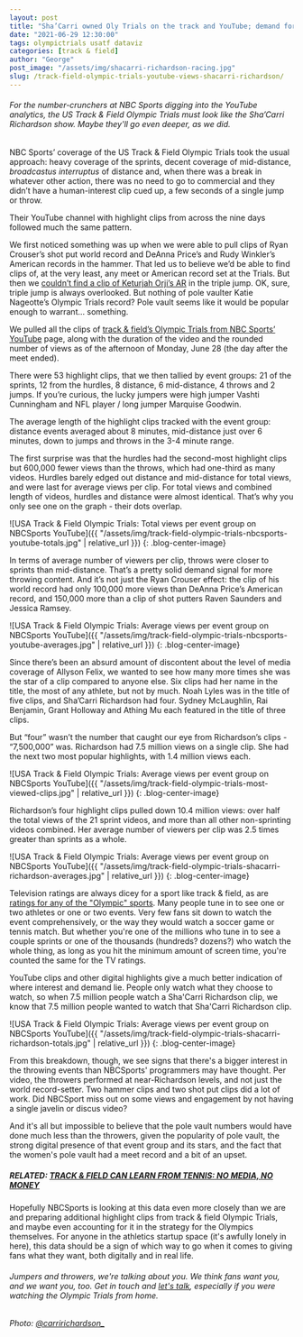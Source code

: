 ```yaml
---
layout: post
title: "Sha’Carri owned Oly Trials on the track and YouTube; demand for more throwers?"
date: "2021-06-29 12:30:00"
tags: olympictrials usatf dataviz
categories: [track & field]
author: "George"
post_image: "/assets/img/shacarri-richardson-racing.jpg"
slug: /track-field-olympic-trials-youtube-views-shacarri-richardson/
---
```


<h6>For the number-crunchers at NBC Sports digging into the YouTube analytics, the US Track & Field Olympic Trials must look like the Sha’Carri Richardson show. Maybe they'll go even deeper, as we did.</h6>

NBC Sports’ coverage of the US Track & Field Olympic Trials took the usual approach: heavy coverage of the sprints, decent coverage of mid-distance, <em>broadcastus interruptus</em> of distance and, when there was a break in whatever other action, there was no need to go to commercial and they didn’t have a human-interest clip cued up, a few seconds of a single jump or throw.

Their YouTube channel with highlight clips from across the nine days followed much the same pattern.

We first noticed something was up when we were able to pull clips of Ryan Crouser’s shot put world record and DeAnna Price’s and Rudy Winkler’s American records in the hammer. That led us to believe we’d be able to find clips of, at the very least, any meet or American record set at the Trials. But then we [couldn’t find a clip of Keturjah Orji’s AR](https://nalathletics.com/blog/2021/06/28/track-field-olympic-trials-meet-records-3-word-addresses) in the triple jump. OK, sure, triple jump is always overlooked. But nothing of pole vaulter Katie Nageotte’s Olympic Trials record? Pole vault seems like it would be popular enough to warrant… something.

We pulled all the clips of [track & field’s Olympic Trials from NBC Sports’ YouTube](https://www.youtube.com/c/NBCSports) page, along with the duration of the video and the rounded number of views as of the afternoon of Monday, June 28 (the day after the meet ended).

There were 53 highlight clips, that we then tallied by event groups: 21 of the sprints, 12 from the hurdles, 8 distance, 6 mid-distance, 4 throws and 2 jumps. If you’re curious, the lucky jumpers were high jumper Vashti Cunningham and NFL player / long jumper Marquise Goodwin.

The average length of the highlight clips tracked with the event group: distance events averaged about 8 minutes, mid-distance just over 6 minutes, down to jumps and throws in the 3-4 minute range.

The first surprise was that the hurdles had the second-most highlight clips but 600,000 fewer views than the throws, which had one-third as many videos. Hurdles barely edged out distance and mid-distance for total views, and were last for average views per clip. For total views and combined length of videos, hurdles and distance were almost identical. That’s why you only see one on the graph - their dots overlap.

![USA Track & Field Olympic Trials: Total views per event group on NBCSports YouTube]({{ "/assets/img/track-field-olympic-trials-nbcsports-youtube-totals.jpg" | relative_url }})
{: .blog-center-image}

In terms of average number of viewers per clip, throws were closer to sprints than mid-distance. That’s a pretty solid demand signal for more throwing content. And it’s not just the Ryan Crouser effect: the clip of his world record had only 100,000 more views than DeAnna Price’s American record, and 150,000 more than a clip of shot putters Raven Saunders and Jessica Ramsey.

![USA Track & Field Olympic Trials: Average views per event group on NBCSports YouTube]({{ "/assets/img/track-field-olympic-trials-nbcsports-youtube-averages.jpg" | relative_url }})
{: .blog-center-image}

Since there’s been an absurd amount of discontent about the level of media coverage of Allyson Felix, we wanted to see how many more times she was the star of a clip compared to anyone else. Six clips had her name in the title, the most of any athlete, but not by much. Noah Lyles was in the title of five clips, and Sha’Carri Richardson had four. Sydney McLaughlin, Rai Benjamin, Grant Holloway and Athing Mu each featured in the title of three clips.

But “four” wasn’t the number that caught our eye from Richardson’s clips - “7,500,000” was. Richardson had 7.5 million views on a single clip. She had the next two most popular highlights, with 1.4 million views each.

![USA Track & Field Olympic Trials: Average views per event group on NBCSports YouTube]({{ "/assets/img/track-field-olympic-trials-most-viewed-clips.jpg" | relative_url }})
{: .blog-center-image}

Richardson’s four highlight clips pulled down 10.4 million views: over half the total views of the 21 sprint videos, and more than all other non-sprinting videos combined. Her average number of viewers per clip was 2.5 times greater than sprints as a whole.

![USA Track & Field Olympic Trials: Average views per event group on NBCSports YouTube]({{ "/assets/img/track-field-olympic-trials-shacarri-richardson-averages.jpg" | relative_url }})
{: .blog-center-image}

Television ratings are always dicey for a sport like track & field, as are [ratings for any of the "Olympic" sports](https://www.thesportsexaminer.com/lane-one-coverage-of-u-s-olympic-track-field-trials-shows-protests-are-perceived-as-more-important-than-performances/). Many people tune in to see one or two athletes or one or two events. Very few fans sit down to watch the event comprehensively, or the way they would watch a soccer game or tennis match. But whether you're one of the millions who tune in to see a couple sprints or one of the thousands (hundreds? dozens?) who watch the whole thing, as long as you hit the minimum amount of screen time, you're counted the same for the TV ratings.

YouTube clips and other digital highlights give a much better indication of where interest and demand lie. People only watch what they choose to watch, so when 7.5 million people watch a Sha'Carri Richardson clip, we know that 7.5 million people wanted to watch that Sha'Carri Richardson clip.

![USA Track & Field Olympic Trials: Average views per event group on NBCSports YouTube]({{ "/assets/img/track-field-olympic-trials-shacarri-richardson-totals.jpg" | relative_url }})
{: .blog-center-image}

From this breakdown, though, we see signs that there's a bigger interest in the throwing events than NBCSports' programmers may have thought. Per video, the throwers performed at near-Richardson levels, and not just the world record-setter. Two hammer clips and two shot put clips did a lot of work. Did NBCSport miss out on some views and engagement by not having a single javelin or discus video?

And it's all but impossible to believe that the pole vault numbers would have done much less than the throwers, given the popularity of pole vault, the strong digital presence of that event group and its stars, and the fact that the women's pole vault had a meet record and a bit of an upset.

##### RELATED: [TRACK & FIELD CAN LEARN FROM TENNIS: NO MEDIA, NO MONEY](https://nalathletics.com/blog/2021/06/04/track-and-field-tennis-no-media-no-money)

Hopefully NBCSports is looking at this data even more closely than we are and preparing additional highlight clips from track & field Olympic Trials, and maybe even accounting for it in the strategy for the Olympics themselves. For anyone in the athletics startup space (it's awfully lonely in here), this data should be a sign of which way to go when it comes to giving fans what they want, both digitally and in real life.

<h6>Jumpers and throwers, we're talking about you. We think fans want you, and we want you, too. Get in touch and <a href="mailto:george@nalathletics.com">let's talk</a>, especially if you were watching the Olympic Trials from home.</h6>

<em>Photo: [@carririchardson\_](https://www.instagram.com/carririchardson_/)</em>
